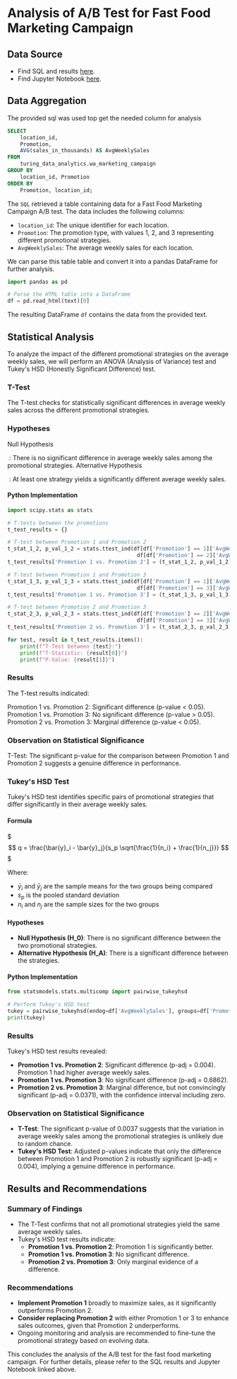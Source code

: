 # Analysis of A/B Test for Fast Food Marketing Campaign

## Data Source

- Find SQL and results [here](https://docs.google.com/spreadsheets/d/1uvGZet4UKoODFTBBeFhMO988NaH1tp5df9dq6WmXSqg/edit?usp=sharing).
- Find Jupyter Notebook [here](https://colab.research.google.com/drive/1BirtazA5rQhrT_nveezEfH38ksO1Yeaz?usp=sharing).

## Data Aggregation
The provided sql was used top get the needed column for analysis
```sql
SELECT 
    location_id,
    Promotion,
    AVG(sales_in_thousands) AS AvgWeeklySales
FROM 
    turing_data_analytics.wa_marketing_campaign
GROUP BY 
    location_id, Promotion
ORDER BY 
    Promotion, location_id;

```
The `SQL` retrieved a table containing data for a Fast Food Marketing Campaign A/B test. The data includes the following columns:

- `location_id`: The unique identifier for each location.
- `Promotion`: The promotion type, with values 1, 2, and 3 representing different promotional strategies.
- `AvgWeeklySales`: The average weekly sales for each location.

We can parse this table table and convert it into a pandas DataFrame for further analysis.

```python
import pandas as pd

# Parse the HTML table into a DataFrame
df = pd.read_html(text)[0]
```

The resulting DataFrame `df` contains the data from the provided text.

## Statistical Analysis

To analyze the impact of the different promotional strategies on the average weekly sales, we will perform an ANOVA (Analysis of Variance) test and Tukey's HSD (Honestly Significant Difference) test.

### T-Test
The T-test checks for statistically significant differences in average weekly sales across the different promotional strategies.

### Hypotheses
Null Hypothesis 

​
 : There is no significant difference in average weekly sales among the promotional strategies.
Alternative Hypothesis 

​
 : At least one strategy yields a significantly different average weekly sales.
#### Python Implementation
```python
import scipy.stats as stats

# T-tests between the promotions
t_test_results = {}

# T-test between Promotion 1 and Promotion 2
t_stat_1_2, p_val_1_2 = stats.ttest_ind(df[df['Promotion'] == 1]['AvgWeeklySales'],
                                         df[df['Promotion'] == 2]['AvgWeeklySales'])
t_test_results['Promotion 1 vs. Promotion 2'] = (t_stat_1_2, p_val_1_2)

# T-test between Promotion 1 and Promotion 3
t_stat_1_3, p_val_1_3 = stats.ttest_ind(df[df['Promotion'] == 1]['AvgWeeklySales'],
                                         df[df['Promotion'] == 3]['AvgWeeklySales'])
t_test_results['Promotion 1 vs. Promotion 3'] = (t_stat_1_3, p_val_1_3)

# T-test between Promotion 2 and Promotion 3
t_stat_2_3, p_val_2_3 = stats.ttest_ind(df[df['Promotion'] == 2]['AvgWeeklySales'],
                                         df[df['Promotion'] == 3]['AvgWeeklySales'])
t_test_results['Promotion 2 vs. Promotion 3'] = (t_stat_2_3, p_val_2_3)

for test, result in t_test_results.items():
    print(f"T-Test between {test}:")
    print(f"T-Statistic: {result[0]}")
    print(f"P-Value: {result[1]}")

```

### Results
The T-test results indicated:

Promotion 1 vs. Promotion 2: Significant difference (p-value < 0.05).
Promotion 1 vs. Promotion 3: No significant difference (p-value > 0.05).
Promotion 2 vs. Promotion 3: Marginal difference (p-value < 0.05).

### Observation on Statistical Significance
T-Test: The significant p-value for the comparison between Promotion 1 and Promotion 2 suggests a genuine difference in performance.

### Tukey's HSD Test

Tukey's HSD test identifies specific pairs of promotional strategies that differ significantly in their average weekly sales.

#### Formula
$$$ q = \frac{\bar{y}_i - \bar{y}_j}{s_p \sqrt{\frac{1}{n_i} + \frac{1}{n_j}}} $$$

Where:
- $\bar{y}_i$ and $\bar{y}_j$ are the sample means for the two groups being compared
- $s_p$ is the pooled standard deviation
- $n_i$ and $n_j$ are the sample sizes for the two groups

#### Hypotheses
- **Null Hypothesis \(H_0\)**: There is no significant difference between the two promotional strategies.
- **Alternative Hypothesis \(H_A\)**: There is a significant difference between the strategies.

#### Python Implementation
```python
from statsmodels.stats.multicomp import pairwise_tukeyhsd

# Perform Tukey's HSD test
tukey = pairwise_tukeyhsd(endog=df['AvgWeeklySales'], groups=df['Promotion'], alpha=0.05)
print(tukey)
```

### Results
Tukey's HSD test results revealed:
- **Promotion 1 vs. Promotion 2**: Significant difference (p-adj = 0.004). Promotion 1 had higher average weekly sales.
- **Promotion 1 vs. Promotion 3**: No significant difference (p-adj = 0.6862).
- **Promotion 2 vs. Promotion 3**: Marginal difference, but not convincingly significant (p-adj = 0.0371), with the confidence interval including zero.

### Observation on Statistical Significance
- **T-Test**: The significant p-value of 0.0037 suggests that the variation in average weekly sales among the promotional strategies is unlikely due to random chance.
- **Tukey's HSD Test**: Adjusted p-values indicate that only the difference between Promotion 1 and Promotion 2 is robustly significant (p-adj = 0.004), implying a genuine difference in performance.

## Results and Recommendations

### Summary of Findings
- The T-Test confirms that not all promotional strategies yield the same average weekly sales.
- Tukey's HSD test results indicate:
  - **Promotion 1 vs. Promotion 2**: Promotion 1 is significantly better.
  - **Promotion 1 vs. Promotion 3**: No significant difference.
  - **Promotion 2 vs. Promotion 3**: Only marginal evidence of a difference.

### Recommendations
- **Implement Promotion 1** broadly to maximize sales, as it significantly outperforms Promotion 2.
- **Consider replacing Promotion 2** with either Promotion 1 or 3 to enhance sales outcomes, given that Promotion 2 underperforms.
- Ongoing monitoring and analysis are recommended to fine-tune the promotional strategy based on evolving data.

This concludes the analysis of the A/B test for the fast food marketing campaign. For further details, please refer to the SQL results and Jupyter Notebook linked above.
